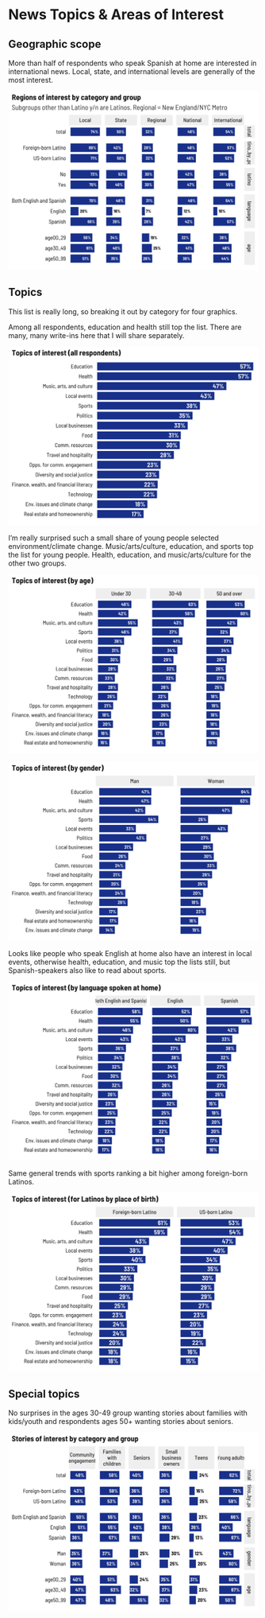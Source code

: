 News Topics & Areas of Interest
================

## Geographic scope

More than half of respondents who speak Spanish at home are interested
in international news. Local, state, and international levels are
generally of the most interest.

![](news_habits_2_files/figure-gfm/geos-1.png)<!-- -->

## Topics

This list is really long, so breaking it out by category for four
graphics.

Among all respondents, education and health still top the list. There
are many, many write-ins here that I will share separately.

![](news_habits_2_files/figure-gfm/top_total-1.png)<!-- -->

I’m really surprised such a small share of young people selected
environment/climate change. Music/arts/culture, education, and sports
top the list for young people. Health, education, and music/arts/culture
for the other two groups.

![](news_habits_2_files/figure-gfm/top_age-1.png)<!-- -->

![](news_habits_2_files/figure-gfm/top_gender-1.png)<!-- -->

Looks like people who speak English at home also have an interest in
local events, otherwise health, education, and music top the lists
still, but Spanish-speakers also like to read about sports.

![](news_habits_2_files/figure-gfm/top_language-1.png)<!-- -->

Same general trends with sports ranking a bit higher among foreign-born
Latinos.

![](news_habits_2_files/figure-gfm/top_latinopob-1.png)<!-- -->

## Special topics

No surprises in the ages 30-49 group wanting stories about families with
kids/youth and respondents ages 50+ wanting stories about seniors.

![](news_habits_2_files/figure-gfm/spec_tops-1.png)<!-- -->
